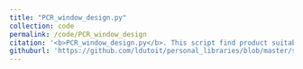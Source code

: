 ```yaml
---
title: "PCR_window_design.py"
collection: code
permalink: /code/PCR_window_design
citation: '<b>PCR_window_design.py</b>. This script find product suitable for PCR amplification in a fasta alignment. Take into account custom primer design requirements (i.e. length of product, length of primers, number of invariable sites, number of degenerated sites).'
githuburl: 'https://github.com/ldutoit/personal_libraries/blob/master/standalonescripts/PCR_window_design.py'
---
```

